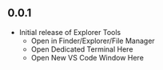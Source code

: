 ## 0.0.1

- Initial release of Explorer Tools
  - Open in Finder/Explorer/File Manager
  - Open Dedicated Terminal Here
  - Open New VS Code Window Here

